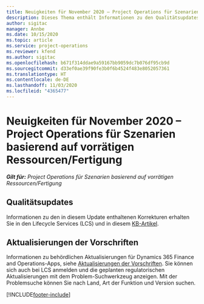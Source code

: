```yaml
---
title: Neuigkeiten für November 2020 – Project Operations für Szenarien basierend auf vorrätigen Ressourcen/Fertigung
description: Dieses Thema enthält Informationen zu den Qualitätsupdates, die in der Version von Project Operations vom November 2020 für Szenarien basierend auf auf vorrätigen Ressourcen/Fertigung verfügbar sind.
author: sigitac
manager: Annbe
ms.date: 10/15/2020
ms.topic: article
ms.service: project-operations
ms.reviewer: kfend
ms.author: sigitac
ms.openlocfilehash: b671f314ddae9a59167bb9059dc7b076df95cb9d
ms.sourcegitcommit: d33ef0ae39f90fe3b0f6b4524f483e8052057361
ms.translationtype: HT
ms.contentlocale: de-DE
ms.lasthandoff: 11/03/2020
ms.locfileid: "4365477"
---
```

# <a name="whats-new-november-2020---project-operations-for-stockedproduction-based-scenarios"></a>Neuigkeiten für November 2020 – Project Operations für Szenarien basierend auf vorrätigen Ressourcen/Fertigung

_**Gilt für:** Project Operations für Szenarien basierend auf vorrätigen Ressourcen/Fertigung_

## <a name="quality-updates"></a>Qualitätsupdates

Informationen zu den in diesem Update enthaltenen Korrekturen erhalten Sie in den Lifecycle Services (LCS) und in diesem [KB-Artikel](https://fix.lcs.dynamics.com/Issue/Details?bugId=488609&amp;dbType=3&amp;qc=8251e8e1d5e2386de850599926c1adc3fec8e2ba25308036d22cdfe0a1c28fc7).

## <a name="regulatory-updates"></a>Aktualisierungen der Vorschriften

Informationen zu behördlichen Aktualisierungen für Dynamics 365 Finance and Operations-Apps, siehe [Aktualisierungen der Vorschriften](https://docs.microsoft.com/dynamics365/finance/localizations/regulatory-updates). Sie können sich auch bei LCS anmelden und die geplanten regulatorischen Aktualisierungen mit dem Problem-Suchwerkzeug anzeigen. Mit der Problemsuche können Sie nach Land, Art der Funktion und Version suchen.


[!INCLUDE[footer-include](../../includes/footer-banner.md)]
